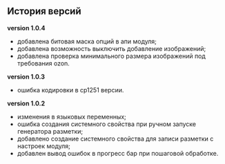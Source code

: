 <!-- cl-start -->
## История версий

**version 1.0.4**    
- добавлена битовая маска опций в апи модуля;    
- добавлена возможность выключить добавление изображений;    
- добавлена проверка минимального размера изображений под требования ozon.    

**version 1.0.3**    
- ошибка кодировки в cp1251 версии.    

**version 1.0.2**    
- изменения в языковых переменных;    
- ошибка создания системного свойства при ручном запуске генератора разметки;    
- добавлено создание системного свойства для записи разметки с настроек модуля;    
- добавлен вывод ошибок в прогресс бар при пошаговой обработке.    
<!-- cl-end -->

